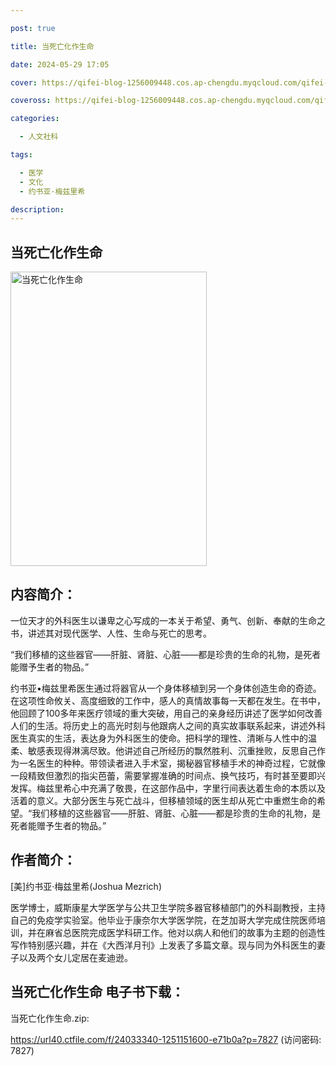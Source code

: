 ```yaml
---

post: true

title: 当死亡化作生命

date: 2024-05-29 17:05

cover: https://qifei-blog-1256009448.cos.ap-chengdu.myqcloud.com/qifei-blog/6546215ec458853aef11440e.jpg

coveross: https://qifei-blog-1256009448.cos.ap-chengdu.myqcloud.com/qifei-blog/6546215ec458853aef11440e.jpg

categories:

  - 人文社科

tags:

  - 医学
  - 文化
  - 约书亚·梅兹里希

description:
---
```


## 当死亡化作生命
<img alt="当死亡化作生命 " class="aligncenter loading" data-was-processed="true" decoding="async" fetchpriority="high" height="471" src="https://qifei-blog-1256009448.cos.ap-chengdu.myqcloud.com/qifei-blog/6546215ec458853aef11440e.jpg" style="cursor: zoom-in;" width="314"/>

## 内容简介：

一位天才的外科医生以谦卑之心写成的一本关于希望、勇气、创新、奉献的生命之书，讲述其对现代医学、人性、生命与死亡的思考。

“我们移植的这些器官——肝脏、肾脏、心脏——都是珍贵的生命的礼物，是死者能赠予生者的物品。”

约书亚•梅兹里希医生通过将器官从一个身体移植到另一个身体创造生命的奇迹。在这项性命攸关、高度细致的工作中，感人的真情故事每一天都在发生。在书中，他回顾了100多年来医疗领域的重大突破，用自己的亲身经历讲述了医学如何改善人们的生活。将历史上的高光时刻与他跟病人之间的真实故事联系起来，讲述外科医生真实的生活，表达身为外科医生的使命。把科学的理性、清晰与人性中的温柔、敏感表现得淋漓尽致。他讲述自己所经历的飘然胜利、沉重挫败，反思自己作为一名医生的种种。带领读者进入手术室，揭秘器官移植手术的神奇过程，它就像一段精致但激烈的指尖芭蕾，需要掌握准确的时间点、换气技巧，有时甚至要即兴发挥。梅兹里希心中充满了敬畏，在这部作品中，字里行间表达着生命的本质以及活着的意义。大部分医生与死亡战斗，但移植领域的医生却从死亡中重燃生命的希望。“我们移植的这些器官——肝脏、肾脏、心脏——都是珍贵的生命的礼物，是死者能赠予生者的物品。”

## 作者简介：

[美]约书亚·梅兹里希(Joshua Mezrich)

医学博士，威斯康星大学医学与公共卫生学院多器官移植部门的外科副教授，主持自己的免疫学实验室。他毕业于康奈尔大学医学院，在芝加哥大学完成住院医师培训，并在麻省总医院完成医学科研工作。他对以病人和他们的故事为主题的创造性写作特别感兴趣，并在《大西洋月刊》上发表了多篇文章。现与同为外科医生的妻子以及两个女儿定居在麦迪逊。

## 当死亡化作生命 电子书下载：

当死亡化作生命.zip: 

https://url40.ctfile.com/f/24033340-1251151600-e71b0a?p=7827 (访问密码: 7827)
